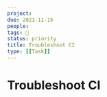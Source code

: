 ```yaml
---
project:
due: 2021-11-15
people:
tags: 🧨
status: priority
title: Troubleshoot CI
type: [[Task]]
---
```


# Troubleshoot CI